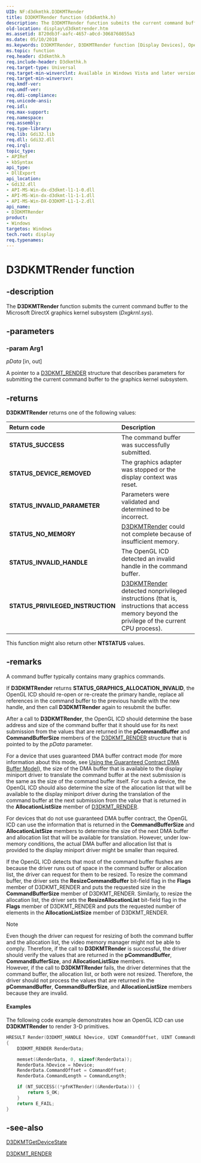 ```yaml
---
UID: NF:d3dkmthk.D3DKMTRender
title: D3DKMTRender function (d3dkmthk.h)
description: The D3DKMTRender function submits the current command buffer to the Microsoft DirectX graphics kernel subsystem (Dxgkrnl.sys).
old-location: display\d3dkmtrender.htm
ms.assetid: 8720db3f-aafc-4657-a0cd-3068760855a3
ms.date: 05/10/2018
ms.keywords: D3DKMTRender, D3DKMTRender function [Display Devices], OpenGL_Functions_d24fbe14-3271-47f8-9268-8946b599b32a.xml, d3dkmthk/D3DKMTRender, display.d3dkmtrender
ms.topic: function
req.header: d3dkmthk.h
req.include-header: D3dkmthk.h
req.target-type: Universal
req.target-min-winverclnt: Available in Windows Vista and later versions of the Windows operating systems.
req.target-min-winversvr: 
req.kmdf-ver: 
req.umdf-ver: 
req.ddi-compliance: 
req.unicode-ansi: 
req.idl: 
req.max-support: 
req.namespace: 
req.assembly: 
req.type-library: 
req.lib: Gdi32.lib
req.dll: Gdi32.dll
req.irql: 
topic_type:
- APIRef
- kbSyntax
api_type:
- DllExport
api_location:
- Gdi32.dll
- API-MS-Win-dx-d3dkmt-l1-1-0.dll
- API-MS-Win-dx-d3dkmt-l1-1-1.dll
- API-MS-Win-DX-D3DKMT-L1-1-2.dll
api_name:
- D3DKMTRender
product:
- Windows
targetos: Windows
tech.root: display
req.typenames: 
---
```


# D3DKMTRender function


## -description


The <b>D3DKMTRender</b> function submits the current command buffer to the Microsoft DirectX graphics kernel subsystem (<i>Dxgkrnl.sys</i>).


## -parameters

### -param Arg1

*pData* [in, out]

A pointer to a <a href="https://docs.microsoft.com/windows-hardware/drivers/ddi/content/d3dkmthk/ns-d3dkmthk-_d3dkmt_render">D3DKMT_RENDER</a> structure that describes parameters for submitting the current command buffer to the graphics kernel subsystem.

## -returns

<b>D3DKMTRender</b> returns one of the following values:

| **Return code** | **Description** | 
|:--|:--|
| **STATUS_SUCCESS** | The command buffer was successfully submitted. | 
| **STATUS_DEVICE_REMOVED** | The graphics adapter was stopped or the display context was reset. | 
| **STATUS_INVALID_PARAMETER** | Parameters were validated and determined to be incorrect. | 
| **STATUS_NO_MEMORY** | [D3DKMTRender](https://docs.microsoft.com/windows-hardware/drivers/ddi/content/d3dkmthk/nf-d3dkmthk-d3dkmtrender)  could not complete because of insufficient memory. | 
| **STATUS_INVALID_HANDLE** | The OpenGL ICD detected an invalid handle in the command buffer. | 
| **STATUS_PRIVILEGED_INSTRUCTION** | [D3DKMTRender](https://docs.microsoft.com/windows-hardware/drivers/ddi/content/d3dkmthk/nf-d3dkmthk-d3dkmtrender) detected nonprivileged instructions (that is, instructions that access memory beyond the privilege of the current CPU process). | 

This function might also return other <b>NTSTATUS</b> values.

## -remarks

A command buffer typically contains many graphics commands.  

If <b>D3DKMTRender</b> returns <b>STATUS_GRAPHICS_ALLOCATION_INVALID</b>, the OpenGL ICD should re-open or re-create the primary handle, replace all references in the command buffer to the previous handle with the new handle, and then call <b>D3DKMTRender</b> again to resubmit the buffer.

After a call to <b>D3DKMTRender</b>, the OpenGL ICD should determine the base address and size of the command buffer that it should use for its next submission from the values that are returned in the <b>pCommandBuffer</b> and <b>CommandBufferSize</b> members of the <a href="https://docs.microsoft.com/windows-hardware/drivers/ddi/content/d3dkmthk/ns-d3dkmthk-_d3dkmt_render">D3DKMT_RENDER</a> structure that is pointed to by the <i>pData</i> parameter.

For a device that uses guaranteed DMA buffer contract mode (for more information about this mode, see <a href="https://docs.microsoft.com/windows-hardware/drivers/display/using-the-guaranteed-contract-dma-buffer-model">Using the Guaranteed Contract DMA Buffer Model</a>), the size of the DMA buffer that is available to the display miniport driver to translate the command buffer at the next submission is the same as the size of the command buffer itself. For such a device, the OpenGL ICD should also determine the size of the allocation list that will be available to the display miniport driver during the translation of the command buffer at the next submission from the value that is returned in the <b>AllocationListSize</b> member of <a href="https://docs.microsoft.com/windows-hardware/drivers/ddi/content/d3dkmthk/ns-d3dkmthk-_d3dkmt_render">D3DKMT_RENDER</a>. 

For devices that do not use guaranteed DMA buffer contract, the OpenGL ICD can use the information that is returned in the <b>CommandBufferSize</b> and <b>AllocationListSize</b> members to determine the size of the next DMA buffer and allocation list that will be available for translation. However, under low-memory conditions, the actual DMA buffer and allocation list that is provided to the display miniport driver might be smaller than required.

If the OpenGL ICD detects that most of the command buffer flushes are because the driver runs out of space in the command buffer or allocation list, the driver can request for them to be resized. To resize the command buffer, the driver sets the <b>ResizeCommandBuffer</b> bit-field flag in the <b>Flags</b> member of D3DKMT_RENDER and puts the requested size in the <b>CommandBufferSize</b> member of D3DKMT_RENDER. Similarly, to resize the allocation list, the driver sets the <b>ResizeAllocationList</b> bit-field flag in the <b>Flags</b> member of D3DKMT_RENDER and puts the requested number of elements in the <b>AllocationListSize</b> member of D3DKMT_RENDER.

> [!NOTE]
> Even though the driver can request for resizing of both the command buffer and the allocation list, the video memory manager might not be able to comply. Therefore, if the call to <b>D3DKMTRender</b> is successful, the driver should verify the values that are returned in the <b>pCommandBuffer</b>, <b>CommandBufferSize</b>, and <b>AllocationListSize</b> members.<br/>However, if the call to <b>D3DKMTRender</b> fails, the driver determines that the command buffer, the allocation list, or both were not resized. Therefore, the driver should not process the values that are returned in the <b>pCommandBuffer</b>, <b>CommandBufferSize</b>, and <b>AllocationListSize</b> members because they are invalid.


#### Examples

The following code example demonstrates how an OpenGL ICD can use <b>D3DKMTRender</b> to render 3-D primitives.

```cpp
HRESULT Render(D3DKMT_HANDLE hDevice, UINT CommandOffset, UINT CommandLength)
{
    D3DKMT_RENDER RenderData;

    memset(&RenderData, 0, sizeof(RenderData));
    RenderData.hDevice = hDevice;
    RenderData.CommandOffset = CommandOffset;
    RenderData.CommandLength = CommandLength;

    if (NT_SUCCESS((*pfnKTRender)(&RenderData))) {
        return S_OK;
    }
    return E_FAIL;
}
```
## -see-also

<a href="https://docs.microsoft.com/windows-hardware/drivers/ddi/content/d3dkmthk/nf-d3dkmthk-d3dkmtgetdevicestate">D3DKMTGetDeviceState</a>

<a href="https://docs.microsoft.com/windows-hardware/drivers/ddi/content/d3dkmthk/ns-d3dkmthk-_d3dkmt_render">D3DKMT_RENDER</a>
 

 

